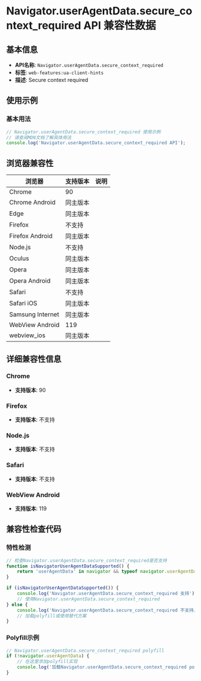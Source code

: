 # Navigator.userAgentData.secure_context_required API 兼容性数据

## 基本信息

- **API名称**: `Navigator.userAgentData.secure_context_required`
- **标签**: `web-features:ua-client-hints`
- **描述**: Secure context required

## 使用示例

### 基本用法

```javascript
// Navigator.userAgentData.secure_context_required 使用示例
// 请查阅MDN文档了解具体用法
console.log('Navigator.userAgentData.secure_context_required API');
```

## 浏览器兼容性

| 浏览器 | 支持版本 | 说明 |
|--------|----------|------|
| Chrome | 90 |  |
| Chrome Android | 同主版本 |  |
| Edge | 同主版本 |  |
| Firefox | 不支持 |  |
| Firefox Android | 同主版本 |  |
| Node.js | 不支持 |  |
| Oculus | 同主版本 |  |
| Opera | 同主版本 |  |
| Opera Android | 同主版本 |  |
| Safari | 不支持 |  |
| Safari iOS | 同主版本 |  |
| Samsung Internet | 同主版本 |  |
| WebView Android | 119 |  |
| webview_ios | 同主版本 |  |

## 详细兼容性信息

### Chrome

- **支持版本**: 90

### Firefox

- **支持版本**: 不支持

### Node.js

- **支持版本**: 不支持

### Safari

- **支持版本**: 不支持

### WebView Android

- **支持版本**: 119

## 兼容性检查代码

### 特性检测

```javascript
// 检查Navigator.userAgentData.secure_context_required是否支持
function isNavigatorUserAgentDataSupported() {
    return 'userAgentData' in navigator && typeof navigator.userAgentData === 'function';
}

if (isNavigatorUserAgentDataSupported()) {
    console.log('Navigator.userAgentData.secure_context_required 支持');
    // 使用Navigator.userAgentData.secure_context_required
} else {
    console.log('Navigator.userAgentData.secure_context_required 不支持，需要polyfill');
    // 加载polyfill或使用替代方案
}
```

### Polyfill示例

```javascript
// Navigator.userAgentData.secure_context_required polyfill
if (!navigator.userAgentData) {
    // 在这里添加polyfill实现
    console.log('加载Navigator.userAgentData.secure_context_required polyfill');
}
```

